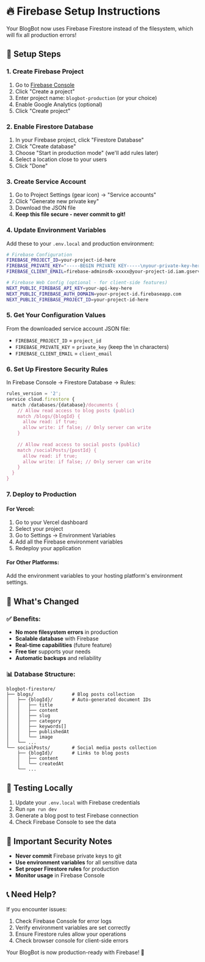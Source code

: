 # 🔥 Firebase Setup Instructions

Your BlogBot now uses Firebase Firestore instead of the filesystem, which will fix all production errors!

## 🚀 Setup Steps

### 1. **Create Firebase Project**
1. Go to [Firebase Console](https://console.firebase.google.com/)
2. Click "Create a project"
3. Enter project name: `blogbot-production` (or your choice)
4. Enable Google Analytics (optional)
5. Click "Create project"

### 2. **Enable Firestore Database**
1. In your Firebase project, click "Firestore Database"
2. Click "Create database"
3. Choose "Start in production mode" (we'll add rules later)
4. Select a location close to your users
5. Click "Done"

### 3. **Create Service Account**
1. Go to Project Settings (gear icon) → "Service accounts"
2. Click "Generate new private key"
3. Download the JSON file
4. **Keep this file secure - never commit to git!**

### 4. **Update Environment Variables**

Add these to your `.env.local` and production environment:

```bash
# Firebase Configuration
FIREBASE_PROJECT_ID=your-project-id-here
FIREBASE_PRIVATE_KEY="-----BEGIN PRIVATE KEY-----\nyour-private-key-here\n-----END PRIVATE KEY-----"
FIREBASE_CLIENT_EMAIL=firebase-adminsdk-xxxxx@your-project-id.iam.gserviceaccount.com

# Firebase Web Config (optional - for client-side features)
NEXT_PUBLIC_FIREBASE_API_KEY=your-api-key-here
NEXT_PUBLIC_FIREBASE_AUTH_DOMAIN=your-project-id.firebaseapp.com
NEXT_PUBLIC_FIREBASE_PROJECT_ID=your-project-id-here
```

### 5. **Get Your Configuration Values**

From the downloaded service account JSON file:
- `FIREBASE_PROJECT_ID` = `project_id`
- `FIREBASE_PRIVATE_KEY` = `private_key` (keep the \n characters)
- `FIREBASE_CLIENT_EMAIL` = `client_email`

### 6. **Set Up Firestore Security Rules**

In Firebase Console → Firestore Database → Rules:

```javascript
rules_version = '2';
service cloud.firestore {
  match /databases/{database}/documents {
    // Allow read access to blog posts (public)
    match /blogs/{blogId} {
      allow read: if true;
      allow write: if false; // Only server can write
    }
    
    // Allow read access to social posts (public)
    match /socialPosts/{postId} {
      allow read: if true;
      allow write: if false; // Only server can write
    }
  }
}
```

### 7. **Deploy to Production**

#### **For Vercel:**
1. Go to your Vercel dashboard
2. Select your project
3. Go to Settings → Environment Variables
4. Add all the Firebase environment variables
5. Redeploy your application

#### **For Other Platforms:**
Add the environment variables to your hosting platform's environment settings.

## 🎯 **What's Changed**

### ✅ **Benefits:**
- **No more filesystem errors** in production
- **Scalable database** with Firebase
- **Real-time capabilities** (future feature)
- **Free tier** supports your needs
- **Automatic backups** and reliability

### 📊 **Database Structure:**
```
blogbot-firestore/
├── blogs/              # Blog posts collection
│   ├── {blogId}/       # Auto-generated document IDs
│   │   ├── title
│   │   ├── content
│   │   ├── slug
│   │   ├── category
│   │   ├── keywords[]
│   │   ├── publishedAt
│   │   └── image
│   └── ...
└── socialPosts/        # Social media posts collection
    ├── {blogId}/       # Links to blog posts
    │   ├── content
    │   └── createdAt
    └── ...
```

## 🔧 **Testing Locally**

1. Update your `.env.local` with Firebase credentials
2. Run `npm run dev`
3. Generate a blog post to test Firebase connection
4. Check Firebase Console to see the data

## 🚨 **Important Security Notes**

- **Never commit** Firebase private keys to git
- **Use environment variables** for all sensitive data
- **Set proper Firestore rules** for production
- **Monitor usage** in Firebase Console

## 📞 **Need Help?**

If you encounter issues:
1. Check Firebase Console for error logs
2. Verify environment variables are set correctly
3. Ensure Firestore rules allow your operations
4. Check browser console for client-side errors

Your BlogBot is now production-ready with Firebase! 🎉
